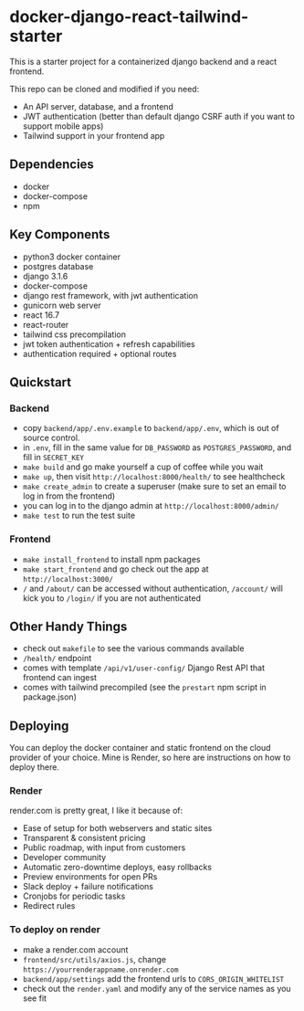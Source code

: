 # docker-django-react-tailwind-starter
This is a starter project for a containerized django backend and a react frontend.

This repo can be cloned and modified if you need:
- An API server, database, and a frontend
- JWT authentication (better than default django CSRF auth if you want to support mobile apps)
- Tailwind support in your frontend app

## Dependencies
- docker
- docker-compose
- npm

## Key Components
- python3 docker container
- postgres database
- django 3.1.6
- docker-compose
- django rest framework, with jwt authentication
- gunicorn web server
- react 16.7
- react-router
- tailwind css precompilation
- jwt token authentication + refresh capabilities
- authentication required + optional routes

## Quickstart

### Backend
- copy `backend/app/.env.example` to `backend/app/.env`, which is out of source control.
- in `.env`, fill in the same value for `DB_PASSWORD` as `POSTGRES_PASSWORD`, and fill in `SECRET_KEY`
- `make build` and go make yourself a cup of coffee while you wait
- `make up`, then visit `http://localhost:8000/health/` to see healthcheck 
- `make create_admin` to create a superuser (make sure to set an email to log in from the frontend)
- you can log in to the django admin at `http://localhost:8000/admin/`
- `make test` to run the test suite

### Frontend
- `make install_frontend` to install npm packages
- `make start_frontend` and go check out the app at `http://localhost:3000/`
- `/` and `/about/` can be accessed without authentication, `/account/` will kick you to `/login/` if you are not authenticated


## Other Handy Things
- check out `makefile` to see the various commands available
- `/health/` endpoint
- comes with template `/api/v1/user-config/` Django Rest API that frontend can ingest
- comes with tailwind precompiled (see the `prestart` npm script in package.json)

## Deploying
You can deploy the docker container and static frontend on the cloud provider of your choice.
Mine is Render, so here are instructions on how to deploy there.

### Render
render.com is pretty great, I like it because of:
- Ease of setup for both webservers and static sites
- Transparent & consistent pricing
- Public roadmap, with input from customers
- Developer community
- Automatic zero-downtime deploys, easy rollbacks
- Preview environments for open PRs
- Slack deploy + failure notifications
- Cronjobs for periodic tasks
- Redirect rules

### To deploy on render
- make a render.com account
- `frontend/src/utils/axios.js`, change `https://yourrenderappname.onrender.com`
- `backend/app/settings` add the frontend urls to `CORS_ORIGIN_WHITELIST`
- check out the `render.yaml` and modify any of the service names as you see fit

